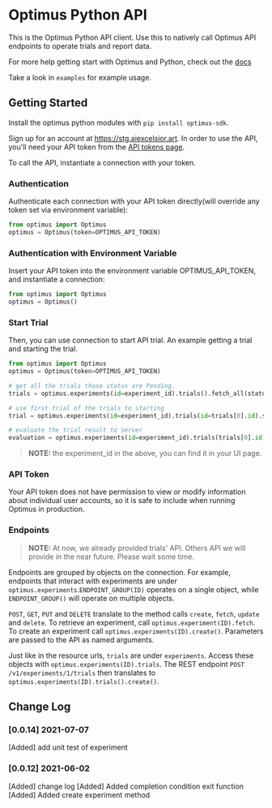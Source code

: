# Optimus Python API
 This is the Optimus Python API client. Use this to natively call Optimus API endpoints to operate trials and report data.

 For more help getting start with Optimus and Python, check out the [docs](https://stg.aiexcelsior.art/docs)

 Take a look in `examples` for example usage.
  
## Getting Started
Install the optimus python modules with `pip install optimus-sdk`.

Sign up for an account at <https://stg.aiexcelsior.art>.  In order to use the API, you'll need your API token from the [API tokens page]().

To call the API, instantiate a connection with your token.

### Authentication
Authenticate each connection with your API token directly(will override any token set via environment variable):

```python
from optimus import Optimus
optimus = Optimus(token=OPTIMUS_API_TOKEN)
```

### Authentication with Environment Variable

Insert your API token into the environment variable OPTIMUS_API_TOKEN, and instantiate a connection:
```python
from optimus import Optimus
optimus = Optimus()
```

### Start Trial

Then, you can use connection to start API trial. An example getting a trial and starting the trial.

```python
from optimus import Optimus
optimus = Optimus(token=OPTIMUS_API_TOKEN)

# get all the trials those status are Pending.
trials = optimus.experiments(id=experiment_id).trials().fetch_all(status=["Pending"])

# use first trial of the trials to starting
trial = optimus.experiments(id=experiment_id).trials(id=trials[0].id).stat()

# evaluate the trial result to server
evaluation = optimus.experiments(id=experiment_id).trials(trials[0].id).evaluate(name=value)
```


> **__NOTE:__**  the experiment_id in the above, you can find it in your UI page.


### API Token

Your API token does not have permission to view or modify information about individual user accounts, so it is safe to include when running Optimus in production.

### Endpoints

> **__NOTE:__** At now, we already provided trials' API. Others API we will provide in the near future. Please wait some time.

Endpoints are grouped by objects on the connection. For example, endpoints that interact with experiments are under `optimus.experiments`.`ENDPOINT_GROUP(ID)` operates on a single object, while `ENDPOINT_GROUP()` will operate on multiple objects.

`POST`, `GET`, `PUT` and `DELETE` translate to the method calls `create`, `fetch`, `update` and `delete`. To retrieve an experiment, call `optimus.experiment(ID).fetch`. To create an experiment call `optimus.experiments(ID).create()`. Parameters are passed to the API as named arguments.

Just like in the resource urls, `trials` are  under `experiments`. Access these objects with `optimus.experiments(ID).trials`. The REST endpoint `POST /v1/experiments/1/trials` then translates to `optimus.experiments(ID).trials().create()`.

## Change Log

### [0.0.14] 2021-07-07
[Added] add unit test of experiment

### [0.0.12]  2021-06-02
[Added] change log
[Added] Added completion condition exit function
[Added] Added create experiment method


